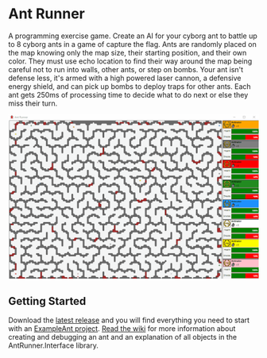 # Ant Runner
A programming exercise game. Create an AI for your cyborg ant to battle up to 8 cyborg ants in a game of capture the flag. Ants are randomly placed on the map knowing only the map size, their starting position, and their own color. They must use echo location to find their way around the map being careful not to run into walls, other ants, or step on bombs. Your ant isn't defense less, it's armed with a high powered laser cannon, a defensive energy shield, and can pick up bombs to deploy traps for other ants. Each ant gets 250ms of processing time to decide what to do next or else they miss their turn.

![Preview](https://github.com/GimpArm/AntRunner/raw/master/AntRunner-Preview.gif)

## Getting Started
Download the [latest release](https://github.com/GimpArm/AntRunner/releases/download/1.1.1.1/AntRunner-1.1.1.1.zip) and you will find everything you need to start with an [ExampleAnt project](examples). [Read the wiki](https://github.com/GimpArm/AntRunner/wiki) for more information about creating and debugging an ant and an explanation of all objects in the AntRunner.Interface library.

